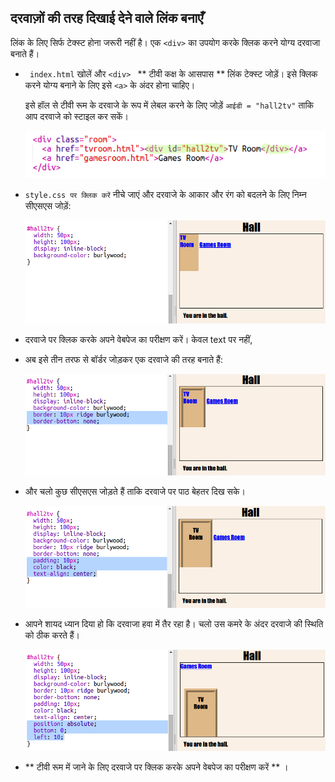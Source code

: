 ## दरवाज़ों की तरह दिखाई देने वाले लिंक बनाएँ

लिंक के लिए सिर्फ टेक्स्ट होना जरूरी नहीं है। एक `<div>` का उपयोग करके क्लिक करने योग्य दरवाजा बनाते हैं।

+ ` index.html` खोलें और `<div> ` ** टीवी कक्ष के आसपास ** लिंक टेक्स्ट जोड़ें। इसे क्लिक करने योग्य बनाने के लिए इसे `<a>` के अंदर होना चाहिए।
    
    इसे हॉल से टीवी रूम के दरवाजे के रूप में लेबल करने के लिए जोड़ें ` आईडी = "hall2tv" ` ताकि आप दरवाजे को स्टाइल कर सकें।
    
    ![स्क्रीनशॉट](images/rooms-tvroom-div.png)

+ ` style.css पर क्लिक करें ` नीचे जाएं और दरवाजे के आकार और रंग को बदलने के लिए निम्न सीएसएस जोड़ें:
    
    ![स्क्रीनशॉट](images/rooms-door-css1.png)

+ दरवाजे पर क्लिक करके अपने वेबपेज का परीक्षण करें। केवल text पर नहीं, 

+ अब इसे तीन तरफ से बॉर्डर जोड़कर एक दरवाजे की तरह बनाते हैं:
    
    ![स्क्रीनशॉट](images/rooms-door-css2.png)

+ और चलो कुछ सीएसएस जोड़ते हैं ताकि दरवाजे पर पाठ बेहतर दिख सके।
    
    ![स्क्रीनशॉट](images/rooms-door-css3.png)

+ आपने शायद ध्यान दिया हो कि दरवाजा हवा में तैर रहा है। चलो उस कमरे के अंदर दरवाजे की स्थिति को ठीक करते हैं।
    
    ![स्क्रीनशॉट](images/rooms-door-position.png)

+ ** टीवी रूम में जाने के लिए दरवाजे पर क्लिक करके अपने वेबपेज का परीक्षण करें ** ।